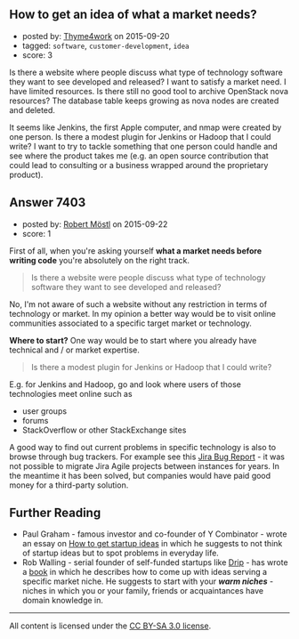 ## How to get an idea of what a market needs?

- posted by: [Thyme4work](https://stackexchange.com/users/6982789/thyme4work) on 2015-09-20
- tagged: `software`, `customer-development`, `idea`
- score: 3

<p>Is there a website where people discuss what type of technology software they want to see developed and released?  I want to satisfy a market need. I have limited resources. Is there still no good tool to archive OpenStack nova resources? The database table keeps growing as nova nodes are created and deleted.  </p>

<p>It seems like Jenkins, the first Apple computer, and nmap were created by one person. Is there a modest plugin for Jenkins or Hadoop that I could write? I want to try to tackle something that one person could handle and see where the product takes me (e.g. an open source contribution that could lead to consulting or a business wrapped around the proprietary product).</p>



## Answer 7403

- posted by: [Robert Möstl](https://stackexchange.com/users/1018191/robert-m-stl) on 2015-09-22
- score: 1

<p>First of all, when you're asking yourself <strong>what a market needs before writing code</strong> you're absolutely on the right track.</p>

<blockquote>
  <p>Is there a website were people discuss what type of technology software they want to see developed and released?</p>
</blockquote>

<p>No, I'm not aware of such a website without any restriction in terms of technology or market. In my opinion a better way would be to visit online communities associated to a specific target market or technology.</p>

<p><strong>Where to start?</strong> One way would be to start where you already have technical and / or market expertise.</p>

<blockquote>
  <p>Is there a modest plugin for Jenkins or Hadoop that I could write?</p>
</blockquote>

<p>E.g. for Jenkins and Hadoop, go and look where users of those technologies meet online such as </p>

<ul>
<li>user groups</li>
<li>forums</li>
<li>StackOverflow or other StackExchange sites</li>
</ul>

<p>A good way to find out current problems in specific technology is also to browse through bug trackers. 
For example see this <a href="https://jira.atlassian.com/browse/JRA-28748" rel="nofollow">Jira Bug Report</a> - it was not possible to migrate Jira Agile projects between instances for years. In the meantime it has been solved, but companies would have paid good money for a third-party solution.</p>

<h2>Further Reading</h2>

<ul>
<li>Paul Graham - famous investor and co-founder of Y Combinator - wrote an essay on <a href="http://paulgraham.com/startupideas.html" rel="nofollow">How to get startup ideas</a> in which he suggests to not think of startup ideas but to spot problems in everyday life.</li>
<li>Rob Walling - serial founder of self-funded startups like <a href="http://getdrip.com" rel="nofollow">Drip</a> - has wrote a <a href="http://www.startupbook.net/" rel="nofollow">book</a> in which he describes how to come up with ideas serving a specific market niche. He suggests to start with your <strong><em>warm niches</em></strong> - niches in which you or your family, friends or acquaintances have domain knowledge in.</li>
</ul>




---

All content is licensed under the [CC BY-SA 3.0 license](https://creativecommons.org/licenses/by-sa/3.0/).
